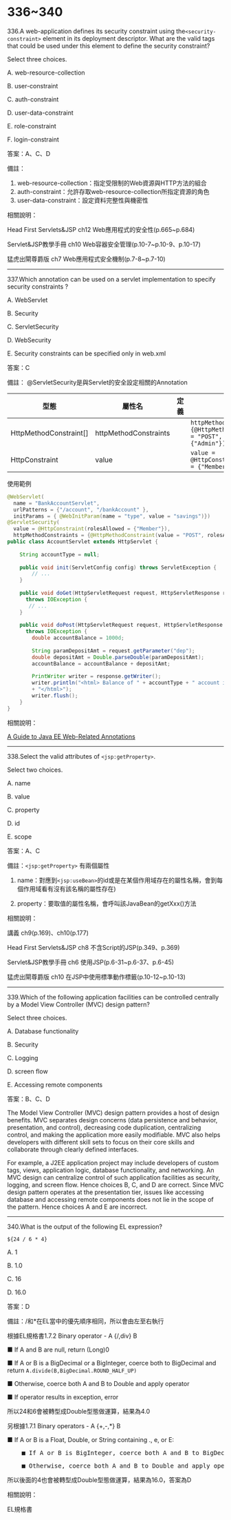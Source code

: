336~340
========================

336.A web-application defines its security constraint using the`<security-constraint>` element in its deployment descriptor. What are the valid tags that could be used under this element to define the security constraint? 

Select three choices.

A. web-resource-collection

B. user-constraint

C. auth-constraint

D. user-data-constraint

E. role-constraint

F. login-constraint

答案：A、C、D

備註：

1. web-resource-collection：指定受限制的Web資源與HTTP方法的組合
2. auth-constraint：允許存取web-resource-collection所指定資源的角色
3. user-data-constraint：設定資料完整性與機密性

相關說明：

Head First Servlets&JSP ch12 Web應用程式的安全性(p.665~p.684)

Servlet&JSP教學手冊 ch10 Web容器安全管理(p.10-7~p.10-9、p.10-17)

猛虎出閘尊爵版 ch7 Web應用程式安全機制(p.7-8~p.7-10)

---
337.Which annotation can be used on a servlet implementation to specify security constraints ?

A. WebServlet

B. Security

C. ServletSecurity

D. WebSecurity

E. Security constraints can be specified only in web.xml

答案：C

備註： @ServletSecurity是與Servlet的安全設定相關的Annotation
<br>

| 型態 | 屬性名 | 定義 | 用法 |
| ----- | ----- | ----- | ----- |
|HttpMethodConstraint[]|httpMethodConstraints||`httpMethodConstraints = {@HttpMethodConstraint(value = "POST", rolesAllowed = {"Admin"})}`|
|HttpConstraint|value||`value = @HttpConstraint(rolesAllowed = {"Member"})`|

使用範例

```java
@WebServlet(
  name = "BankAccountServlet", 
  urlPatterns = {"/account", "/bankAccount" }, 
  initParams = { @WebInitParam(name = "type", value = "savings")})
@ServletSecurity(
  value = @HttpConstraint(rolesAllowed = {"Member"}),
  httpMethodConstraints = {@HttpMethodConstraint(value = "POST", rolesAllowed = {"Admin"})})
public class AccountServlet extends HttpServlet {
 
    String accountType = null;
 
    public void init(ServletConfig config) throws ServletException {
        // ...
    }
 
    public void doGet(HttpServletRequest request, HttpServletResponse response) 
      throws IOException {
       // ...
    }
 
    public void doPost(HttpServletRequest request, HttpServletResponse response) 
      throws IOException {        
        double accountBalance = 1000d;
 
        String paramDepositAmt = request.getParameter("dep");
        double depositAmt = Double.parseDouble(paramDepositAmt);
        accountBalance = accountBalance + depositAmt;
 
        PrintWriter writer = response.getWriter();
        writer.println("<html> Balance of " + accountType + " account is: " + accountBalance 
        + "</html>");
        writer.flush();
    }
}
```

相關說明：

[A Guide to Java EE Web-Related Annotations](http://www.baeldung.com/javaee-web-annotations)

---
338.Select the valid attributes of `<jsp:getProperty>`. 

Select two choices.

A. name

B. value

C. property

D. id

E. scope

答案：A、C

備註：`<jsp:getProperty>` 有兩個屬性

1. name：對應到`<jsp:useBean>`的id或是在某個作用域存在的屬性名稱，會到每個作用域看有沒有該名稱的屬性存在)

2. property：要取值的屬性名稱，會呼叫該JavaBean的getXxx()方法

相關說明：

講義 ch9(p.169)、ch10(p.177)

Head First Servlets&JSP ch8 不含Script的JSP(p.349、p.369)

Servlet&JSP教學手冊 ch6 使用JSP(p.6-31~p.6-37、p.6-45)

猛虎出閘尊爵版 ch10 在JSP中使用標準動作標籤(p.10-12~p.10-13)

---
339.Which of the following application facilities can be controlled centrally by a Model View Controller (MVC) design pattern? 

Select three choices.

A. Database functionality

B. Security

C. Logging

D. screen flow

E. Accessing remote components

答案：B、C、D

The Model View Controller (MVC) design pattern provides a host of design benefits. MVC separates design concerns (data persistence and behavior, presentation, and control), decreasing code duplication, centralizing control, and making the application more easily modifiable. MVC also helps developers with different skill sets to focus on their core skills and collaborate through clearly defined interfaces. 

For example, a J2EE application project may include developers of custom tags, views, application logic, database functionality, and networking. An MVC design can centralize control of such application facilities as security, logging, and screen flow. 
Hence choices B, C, and D are correct. 
Since MVC design pattern operates at the presentation tier, issues like accessing database and accessing remote components does not lie in the scope of the pattern. 
Hence choices A and E are incorrect.

---
340.What is the output of the following EL expression? 

`${24 / 6 * 4}`

A. 1

B. 1.0

C. 16

D. 16.0

答案：D

備註：/和*在EL當中的優先順序相同，所以會由左至右執行

根據EL規格書1.7.2 Binary operator - A {/,div} B

■ If A and B are null, return (Long)0

■ If A or B is a BigDecimal or a BigInteger, coerce both to BigDecimal and return `A.divide(B,BigDecimal.ROUND_HALF_UP)`

■ Otherwise, coerce both A and B to Double and apply operator

■ If operator results in exception, error

所以24和6會被轉型成Double型態做運算，結果為4.0

另根據1.7.1 Binary operators - A {+,-,*} B

■ If A or B is a Float, Double, or String containing ., e, or E:

<pre>    ■ If A or B is BigInteger, coerce both A and B to BigDecimal and apply operator.</pre>

<pre>    ■ Otherwise, coerce both A and B to Double and apply operator</pre>

所以後面的4也會被轉型成Double型態做運算，結果為16.0，答案為D

相關說明：

EL規格書